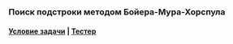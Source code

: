 ### Поиск подстроки методом Бойера-Мура-Хорспула

#### [Условие задачи](https://sites.google.com/site/pathofdeveloper/zadaci-pervogo-semestra/poisk-podstroki-metodom-bojera-mura) | [Тестер](https://sites.google.com/site/pathofdeveloper/zadaci-pervogo-semestra/poisk-podstroki-metodom-bojera-mura/test_boyer_moore.zip?attredirects=0&d=1)
